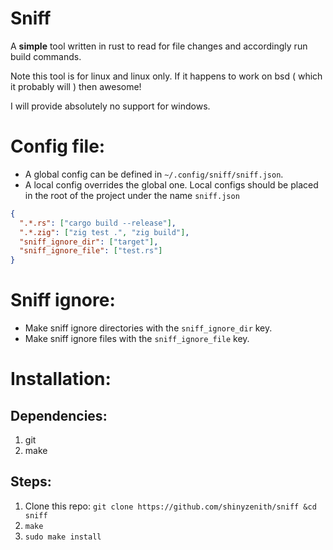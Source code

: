 # Sniff

A **simple** tool written in rust to read for file changes and accordingly run build commands.

Note this tool is for linux and linux only. If it happens to work on bsd ( which it probably will ) then awesome!

I will provide absolutely no support for windows.

# Config file:

- A global config can be defined in `~/.config/sniff/sniff.json`.
- A local config overrides the global one. Local configs should be placed in the root of the project under the name `sniff.json`

```json
{
  ".*.rs": ["cargo build --release"],
  ".*.zig": ["zig test .", "zig build"],
  "sniff_ignore_dir": ["target"],
  "sniff_ignore_file": ["test.rs"]
}
```

# Sniff ignore:

- Make sniff ignore directories with the `sniff_ignore_dir` key.
- Make sniff ignore files with the `sniff_ignore_file` key.

# Installation:

## Dependencies:

1. git
1. make

## Steps:

1. Clone this repo: `git clone https://github.com/shinyzenith/sniff &cd sniff`
1. `make`
1. `sudo make install`
